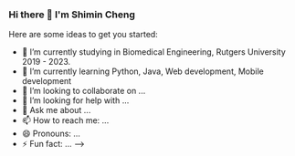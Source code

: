 ### Hi there 👋 I'm Shimin Cheng

Here are some ideas to get you started:

- 🔭 I’m currently studying in Biomedical Engineering, Rutgers University 2019 - 2023.
- 🌱 I’m currently learning Python, Java, Web development, Mobile development
- 👯 I’m looking to collaborate on ...
- 🤔 I’m looking for help with ...
- 💬 Ask me about ...
- 📫 How to reach me: ...
- 😄 Pronouns: ...
- ⚡ Fun fact: ...
-->

